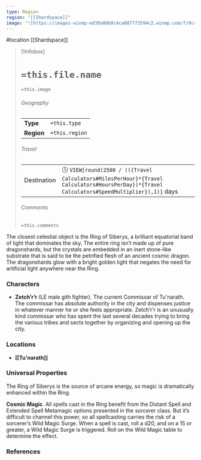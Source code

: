 ```yaml
---
type: Region
region: "[[Shardspace]]"
image: "![https://images-wixmp-ed30a86b8c4ca887773594c2.wixmp.com/f/9c4cf156-3ec7-440a-9353-f49225746d79/d21dx7g-1997fdc0-8295-4979-9b5b-82b2bb826830.jpg/v1/fill/w_1600,h_1000,q_75,strp/eberron_nightscape_by_arcturusa_d21dx7g-fullview.jpg?token=eyJ0eXAiOiJKV1QiLCJhbGciOiJIUzI1NiJ9.eyJzdWIiOiJ1cm46YXBwOjdlMGQxODg5ODIyNjQzNzNhNWYwZDQxNWVhMGQyNmUwIiwiaXNzIjoidXJuOmFwcDo3ZTBkMTg4OTgyMjY0MzczYTVmMGQ0MTVlYTBkMjZlMCIsIm9iaiI6W1t7ImhlaWdodCI6Ijw9MTAwMCIsInBhdGgiOiJcL2ZcLzljNGNmMTU2LTNlYzctNDQwYS05MzUzLWY0OTIyNTc0NmQ3OVwvZDIxZHg3Zy0xOTk3ZmRjMC04Mjk1LTQ5NzktOWI1Yi04MmIyYmI4MjY4MzAuanBnIiwid2lkdGgiOiI8PTE2MDAifV1dLCJhdWQiOlsidXJuOnNlcnZpY2U6aW1hZ2Uub3BlcmF0aW9ucyJdfQ.c5Z5G3LyeiY06Mgh-Z1nqLit-0d04asBKr81qaGlUI8|250](https://images-wixmp-ed30a86b8c4ca887773594c2.wixmp.com/f/9c4cf156-3ec7-440a-9353-f49225746d79/d21dx7g-1997fdc0-8295-4979-9b5b-82b2bb826830.jpg/v1/fill/w_1600,h_1000,q_75,strp/eberron_nightscape_by_arcturusa_d21dx7g-fullview.jpg?token=eyJ0eXAiOiJKV1QiLCJhbGciOiJIUzI1NiJ9.eyJzdWIiOiJ1cm46YXBwOjdlMGQxODg5ODIyNjQzNzNhNWYwZDQxNWVhMGQyNmUwIiwiaXNzIjoidXJuOmFwcDo3ZTBkMTg4OTgyMjY0MzczYTVmMGQ0MTVlYTBkMjZlMCIsIm9iaiI6W1t7ImhlaWdodCI6Ijw9MTAwMCIsInBhdGgiOiJcL2ZcLzljNGNmMTU2LTNlYzctNDQwYS05MzUzLWY0OTIyNTc0NmQ3OVwvZDIxZHg3Zy0xOTk3ZmRjMC04Mjk1LTQ5NzktOWI1Yi04MmIyYmI4MjY4MzAuanBnIiwid2lkdGgiOiI8PTE2MDAifV1dLCJhdWQiOlsidXJuOnNlcnZpY2U6aW1hZ2Uub3BlcmF0aW9ucyJdfQ.c5Z5G3LyeiY06Mgh-Z1nqLit-0d04asBKr81qaGlUI8)"
---
```

 #location [[Shardspace]]

> [!infobox]
> # `=this.file.name`
> `=this.image`
> ###### Geography
> |  |  |
> | ---- | ---- |
> | **Type** | `=this.type` |
> | **Region** | `=this.region` |
> ###### Travel
> |  |  |
> | ---- | ---- |
> | Destination | 🕓 `VIEW[round(2500 / (({Travel Calculators#MilesPerHour}*{Travel Calculators#HoursPerDay})*{Travel Calculators#SpeedMultiplier}),1)]` days |
> ###### Comments
> `=this.comments`

The closest celestial object is the Ring of Siberys, a brilliant equatorial band of light that dominates the sky. The entire ring isn’t made up of pure dragonshards, but the crystals are embedded in an inert stone-like substrate that is said to be the petrified flesh of an ancient cosmic dragon. The dragonshards glow with a bright golden light that negates the need for artificial light anywhere near the Ring.

### Characters

* **Zetch’r’r** (LE male gith fighter). The current Commissar of Tu'narath.  The commissar has absolute authority in the city and dispenses justice in whatever manner he or she feels appropriate. Zetch’r’r is an unusually kind commissar who has spent the last several decades trying to bring the various tribes and sects together by organizing and opening up the city.

### Locations

* **[[Tu'narath]]**

### Universal Properties

The Ring of Siberys is the source of arcane energy, so magic is dramatically enhanced within the Ring.

**Cosmic Magic**. All spells cast in the Ring benefit from the Distant Spell and Extended Spell Metamagic options presented in the sorcerer class. But it’s difficult to channel this power, so all spellcasting carries the risk of a sorcerer’s Wild Magic Surge. When a spell is cast, roll a d20, and on a 15 or greater, a Wild Magic Surge is triggered. Roll on the Wild Magic table to determine the effect.

### References
